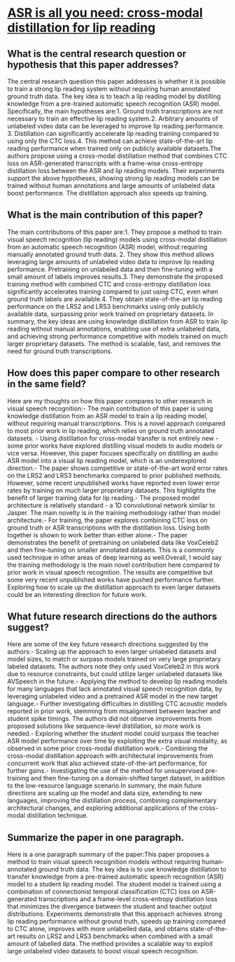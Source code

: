 # [ASR is all you need: cross-modal distillation for lip reading](https://arxiv.org/abs/1911.12747)

## What is the central research question or hypothesis that this paper addresses?

The central research question this paper addresses is whether it is possible to train a strong lip reading system without requiring human annotated ground truth data. The key idea is to teach a lip reading model by distilling knowledge from a pre-trained automatic speech recognition (ASR) model. Specifically, the main hypotheses are:1. Ground truth transcriptions are not necessary to train an effective lip reading system.2. Arbitrary amounts of unlabeled video data can be leveraged to improve lip reading performance. 3. Distillation can significantly accelerate lip reading training compared to using only the CTC loss.4. This method can achieve state-of-the-art lip reading performance when trained only on publicly available datasets.The authors propose using a cross-modal distillation method that combines CTC loss on ASR-generated transcripts with a frame-wise cross-entropy distillation loss between the ASR and lip reading models. Their experiments support the above hypotheses, showing strong lip reading models can be trained without human annotations and large amounts of unlabeled data boost performance. The distillation approach also speeds up training.


## What is the main contribution of this paper?

The main contributions of this paper are:1. They propose a method to train visual speech recognition (lip reading) models using cross-modal distillation from an automatic speech recognition (ASR) model, without requiring manually annotated ground truth data. 2. They show this method allows leveraging large amounts of unlabeled video data to improve lip reading performance. Pretraining on unlabeled data and then fine-tuning with a small amount of labels improves results.3. They demonstrate the proposed training method with combined CTC and cross-entropy distillation loss significantly accelerates training compared to just using CTC, even when ground truth labels are available.4. They obtain state-of-the-art lip reading performance on the LRS2 and LRS3 benchmarks using only publicly available data, surpassing prior work trained on proprietary datasets. In summary, the key ideas are using knowledge distillation from ASR to train lip reading without manual annotations, enabling use of extra unlabeled data, and achieving strong performance competitive with models trained on much larger proprietary datasets. The method is scalable, fast, and removes the need for ground truth transcriptions.


## How does this paper compare to other research in the same field?

Here are my thoughts on how this paper compares to other research in visual speech recognition:- The main contribution of this paper is using knowledge distillation from an ASR model to train a lip reading model, without requiring manual transcriptions. This is a novel approach compared to most prior work in lip reading, which relies on ground truth annotated datasets. - Using distillation for cross-modal transfer is not entirely new - some prior works have explored distilling visual models to audio models or vice versa. However, this paper focuses specifically on distilling an audio ASR model into a visual lip reading model, which is an underexplored direction.- The paper shows competitive or state-of-the-art word error rates on the LRS2 and LRS3 benchmarks compared to prior published methods. However, some recent unpublished works have reported even lower error rates by training on much larger proprietary datasets. This highlights the benefit of larger training data for lip reading.- The proposed model architecture is relatively standard - a 1D convolutional network similar to Jasper. The main novelty is in the training methodology rather than model architecture.- For training, the paper explores combining CTC loss on ground truth or ASR transcriptions with the distillation loss. Using both together is shown to work better than either alone.- The paper demonstrates the benefit of pretraining on unlabeled data like VoxCeleb2 and then fine-tuning on smaller annotated datasets. This is a commonly used technique in other areas of deep learning as well.Overall, I would say the training methodology is the main novel contribution here compared to prior work in visual speech recognition. The results are competitive but some very recent unpublished works have pushed performance further. Exploring how to scale up the distillation approach to even larger datasets could be an interesting direction for future work.


## What future research directions do the authors suggest?

Here are some of the key future research directions suggested by the authors:- Scaling up the approach to even larger unlabeled datasets and model sizes, to match or surpass models trained on very large proprietary labeled datasets. The authors note they only used VoxCeleb2 in this work due to resource constraints, but could utilize larger unlabeled datasets like AVSpeech in the future.- Applying the method to develop lip reading models for many languages that lack annotated visual speech recognition data, by leveraging unlabeled video and a pretrained ASR model in the new target language.- Further investigating difficulties in distilling CTC acoustic models reported in prior work, stemming from misalignment between teacher and student spike timings. The authors did not observe improvements from proposed solutions like sequence-level distillation, so more work is needed.- Exploring whether the student model could surpass the teacher ASR model performance over time by exploiting the extra visual modality, as observed in some prior cross-modal distillation work.- Combining the cross-modal distillation approach with architectural improvements from concurrent work that also achieved state-of-the-art performance, for further gains.- Investigating the use of the method for unsupervised pre-training and then fine-tuning on a domain-shifted target dataset, in addition to the low-resource language scenario.In summary, the main future directions are scaling up the model and data size, extending to new languages, improving the distillation process, combining complementary architectural changes, and exploring additional applications of the cross-modal distillation technique.


## Summarize the paper in one paragraph.

Here is a one paragraph summary of the paper:This paper proposes a method to train visual speech recognition models without requiring human-annotated ground truth data. The key idea is to use knowledge distillation to transfer knowledge from a pre-trained automatic speech recognition (ASR) model to a student lip reading model. The student model is trained using a combination of connectionist temporal classification (CTC) loss on ASR-generated transcriptions and a frame-level cross-entropy distillation loss that minimizes the divergence between the student and teacher output distributions. Experiments demonstrate that this approach achieves strong lip reading performance without ground truth, speeds up training compared to CTC alone, improves with more unlabelled data, and obtains state-of-the-art results on LRS2 and LRS3 benchmarks when combined with a small amount of labelled data. The method provides a scalable way to exploit large unlabeled video datasets to boost visual speech recognition.
